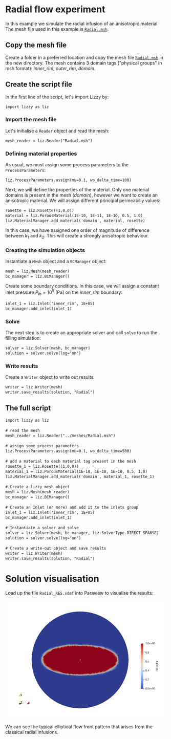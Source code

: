 # Radial flow experiment
In this example we simulate the radial infusion of an anisotropic material. The mesh file used in this example is [`Radial.msh`](../../examples/meshes/Radial.msh).

## Copy the mesh file
Create a folder in a preferred location and copy the mesh file [`Radial.msh`](../../examples/meshes/Radial.msh) in the new directory.
The mesh contains 3 domain tags ("physical groups" in msh format): _inner_rim_, _outer_rim_, _domain_.

## Create the script file
In the first line of the script, let's import Lizzy by:
```
import lizzy as liz
```
### Import the mesh file
Let's initialise a `Reader` object and read the mesh:
```
mesh_reader = liz.Reader("Radial.msh")
```
### Defining material properties
As usual, we must assign some process parameters to the `ProcessParameters`:
```
liz.ProcessParameters.assign(mu=0.1, wo_delta_time=100)
```
Next, we will define the properties of the material. Only one material domains is present in the mesh (_domain_), however we want to create an anisotropic material. We will assign different principal permeabiliy values:
```
rosette = liz.Rosette((1,0,0))
material = liz.PorousMaterial(1E-10, 1E-11, 1E-10, 0.5, 1.0)
liz.MaterialManager.add_material('domain', material, rosette)
```
In this case, we have assigned one order of magnitude of difference between $k_1$ and $k_2$. This will create a strongly anisotropic behaviour.

### Creating the simulation objects
Instantiate a `Mesh` object and a `BCManager` object:
```
mesh = liz.Mesh(mesh_reader)
bc_manager = liz.BCManager()
```

Create some boundary conditions. In this case, we will assign a constant inlet pressure $P_{in}=10^5$ [Pa] on the _inner_rim_ boundary:
```
inlet_1 = liz.Inlet('inner_rim', 1E+05)
bc_manager.add_inlet(inlet_1)
```

### Solve
The next step is to create an appropriate solver and call `solve` to run the filling simulation:
```
solver = liz.Solver(mesh, bc_manager)
solution = solver.solve(log="on")
```
### Write results
Create a `Writer` object to write out results:
```
writer = liz.Writer(mesh)
writer.save_results(solution, "Radial")
```

## The full script

```
import lizzy as liz

# read the mesh
mesh_reader = liz.Reader("../meshes/Radial.msh")

# assign some process parameters
liz.ProcessParameters.assign(mu=0.1, wo_delta_time=500)

# add a material to each material tag present in the mesh
rosette_1 = liz.Rosette((1,0,0))
material_1 = liz.PorousMaterial(1E-10, 1E-10, 1E-10, 0.5, 1.0)
liz.MaterialManager.add_material('domain', material_1, rosette_1)

# Create a lizzy mesh object
mesh = liz.Mesh(mesh_reader)
bc_manager = liz.BCManager()

# Create an Inlet (or more) and add it to the inlets group
inlet_1 = liz.Inlet('inner_rim', 1E+05)
bc_manager.add_inlet(inlet_1)

# Instantiate a solver and solve
solver = liz.Solver(mesh, bc_manager, liz.SolverType.DIRECT_SPARSE)
solution = solver.solve(log="on")

# Create a write-out object and save results
writer = liz.Writer(mesh)
writer.save_results(solution, "Radial")
```

# Solution visualisation
Load up the file `Radial_RES.xdmf` into Paraview to visualise the results:

<div style="display: flex; justify-content: center;">
<img src="./images/Radial_fill.png" alt="Radial fill solution" width="720">
</div>

We can see the typical elliptical flow front pattern that arises from the classical radial infusions.